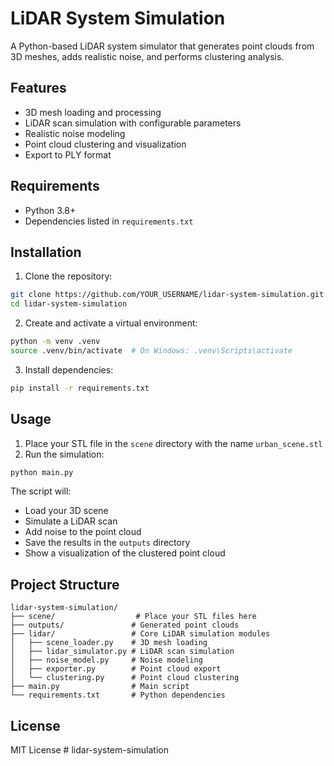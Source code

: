 # LiDAR System Simulation

A Python-based LiDAR system simulator that generates point clouds from 3D meshes, adds realistic noise, and performs clustering analysis.

## Features

- 3D mesh loading and processing
- LiDAR scan simulation with configurable parameters
- Realistic noise modeling
- Point cloud clustering and visualization
- Export to PLY format

## Requirements

- Python 3.8+
- Dependencies listed in `requirements.txt`

## Installation

1. Clone the repository:
```bash
git clone https://github.com/YOUR_USERNAME/lidar-system-simulation.git
cd lidar-system-simulation
```

2. Create and activate a virtual environment:
```bash
python -m venv .venv
source .venv/bin/activate  # On Windows: .venv\Scripts\activate
```

3. Install dependencies:
```bash
pip install -r requirements.txt
```

## Usage

1. Place your STL file in the `scene` directory with the name `urban_scene.stl`
2. Run the simulation:
```bash
python main.py
```

The script will:
- Load your 3D scene
- Simulate a LiDAR scan
- Add noise to the point cloud
- Save the results in the `outputs` directory
- Show a visualization of the clustered point cloud

## Project Structure

```
lidar-system-simulation/
├── scene/                  # Place your STL files here
├── outputs/               # Generated point clouds
├── lidar/                 # Core LiDAR simulation modules
│   ├── scene_loader.py    # 3D mesh loading
│   ├── lidar_simulator.py # LiDAR scan simulation
│   ├── noise_model.py     # Noise modeling
│   ├── exporter.py        # Point cloud export
│   └── clustering.py      # Point cloud clustering
├── main.py                # Main script
└── requirements.txt       # Python dependencies
```

## License

MIT License # lidar-system-simulation

